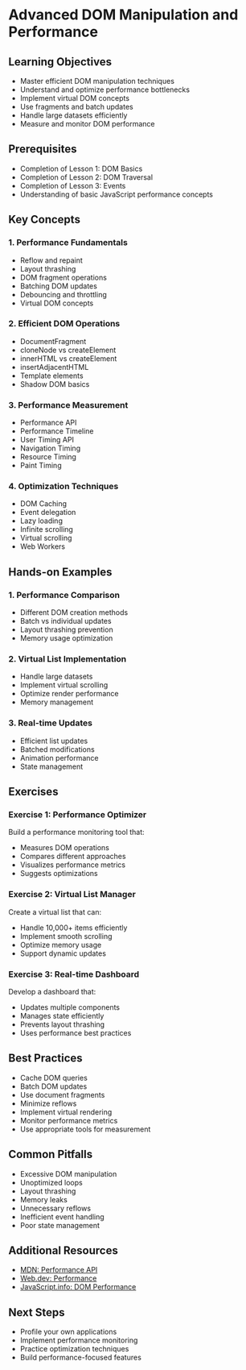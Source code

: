 # Advanced DOM Manipulation and Performance

## Learning Objectives
- Master efficient DOM manipulation techniques
- Understand and optimize performance bottlenecks
- Implement virtual DOM concepts
- Use fragments and batch updates
- Handle large datasets efficiently
- Measure and monitor DOM performance

## Prerequisites
- Completion of Lesson 1: DOM Basics
- Completion of Lesson 2: DOM Traversal
- Completion of Lesson 3: Events
- Understanding of basic JavaScript performance concepts

## Key Concepts

### 1. Performance Fundamentals
- Reflow and repaint
- Layout thrashing
- DOM fragment operations
- Batching DOM updates
- Debouncing and throttling
- Virtual DOM concepts

### 2. Efficient DOM Operations
- DocumentFragment
- cloneNode vs createElement
- innerHTML vs createElement
- insertAdjacentHTML
- Template elements
- Shadow DOM basics

### 3. Performance Measurement
- Performance API
- Performance Timeline
- User Timing API
- Navigation Timing
- Resource Timing
- Paint Timing

### 4. Optimization Techniques
- DOM Caching
- Event delegation
- Lazy loading
- Infinite scrolling
- Virtual scrolling
- Web Workers

## Hands-on Examples

### 1. Performance Comparison
- Different DOM creation methods
- Batch vs individual updates
- Layout thrashing prevention
- Memory usage optimization

### 2. Virtual List Implementation
- Handle large datasets
- Implement virtual scrolling
- Optimize render performance
- Memory management

### 3. Real-time Updates
- Efficient list updates
- Batched modifications
- Animation performance
- State management

## Exercises

### Exercise 1: Performance Optimizer
Build a performance monitoring tool that:
- Measures DOM operations
- Compares different approaches
- Visualizes performance metrics
- Suggests optimizations

### Exercise 2: Virtual List Manager
Create a virtual list that can:
- Handle 10,000+ items efficiently
- Implement smooth scrolling
- Optimize memory usage
- Support dynamic updates

### Exercise 3: Real-time Dashboard
Develop a dashboard that:
- Updates multiple components
- Manages state efficiently
- Prevents layout thrashing
- Uses performance best practices

## Best Practices
- Cache DOM queries
- Batch DOM updates
- Use document fragments
- Minimize reflows
- Implement virtual rendering
- Monitor performance metrics
- Use appropriate tools for measurement

## Common Pitfalls
- Excessive DOM manipulation
- Unoptimized loops
- Layout thrashing
- Memory leaks
- Unnecessary reflows
- Inefficient event handling
- Poor state management

## Additional Resources
- [MDN: Performance API](https://developer.mozilla.org/en-US/docs/Web/API/Performance)
- [Web.dev: Performance](https://web.dev/performance)
- [JavaScript.info: DOM Performance](https://javascript.info/dom-performance)

## Next Steps
- Profile your own applications
- Implement performance monitoring
- Practice optimization techniques
- Build performance-focused features